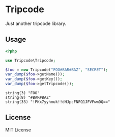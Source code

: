 Tripcode
===

Just another tripcode library.

Usage
-------

```php
<?php

use Tripcode\Tripcode;

$foo = new Tripcode("FOO#BAR#BAZ", "SECRET");
var_dump($foo->getName());
var_dump($foo->getKey());
var_dump($foo->getTripcode());
```

```
string(3) "FOO"
string(8) "#BAR#BAZ"
string(33) "!PKx7yyhmuk!!dHJpcFNFQ1JFVFwmDQ=="
```

License
-------

MIT License
